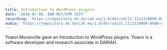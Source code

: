 ```yaml
---
title: Introduction to WordPress plugins
date: '2018-07-09, 8AM MST/5PM CEST'
recording: 'https://repository.de.dariah.eu/1.0/dhcrud/21.11113/0000-000B-D215-0/data'
audio: 'https://repository.de.dariah.eu/1.0/dhcrud/21.11113/0000-000B-D216-F/data'
---
```


Yoann Moranville gave an *Introduction to WordPress plugins*.
Yoann is a software developer and research associate in DARIAH.
